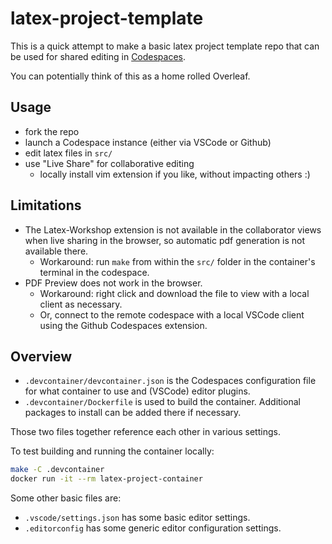 # latex-project-template

This is a quick attempt to make a basic latex project template repo that can be used for shared editing in
[Codespaces](https://code.visualstudio.com/docs/remote/codespaces).

You can potentially think of this as a home rolled Overleaf.

## Usage

- fork the repo
- launch a Codespace instance (either via VSCode or Github)
- edit latex files in `src/`
- use "Live Share" for collaborative editing
  - locally install vim extension if you like, without impacting others :)

## Limitations

- The Latex-Workshop extension is not available in the collaborator views when live sharing in the browser, so automatic pdf generation is not available there.
  - Workaround: run `make` from within the `src/` folder in the container's terminal in the codespace.
- PDF Preview does not work in the browser.
  - Workaround: right click and download the file to view with a local client as necessary.
  - Or, connect to the remote codespace with a local VSCode client using the Github Codespaces extension.

## Overview

- `.devcontainer/devcontainer.json` is the Codespaces configuration file for what container to use and (VSCode) editor plugins.
- `.devcontainer/Dockerfile` is used to build the container.  Additional packages to install can be added there if necessary.

Those two files together reference each other in various settings.

To test building and running the container locally:

```sh
make -C .devcontainer
docker run -it --rm latex-project-container
```

Some other basic files are:

- `.vscode/settings.json` has some basic editor settings.
- `.editorconfig` has some generic editor configuration settings.
